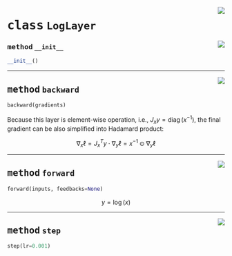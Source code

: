<!-- markdownlint-disable -->

<a href="../mnn/layer.py#L305"><img align="right" style="float:right;" src="https://img.shields.io/badge/-source-cccccc?style=flat-square"></a>

# <kbd>class</kbd> `LogLayer`




<a href="../mnn/layer.py#L5"><img align="right" style="float:right;" src="https://img.shields.io/badge/-source-cccccc?style=flat-square"></a>

### <kbd>method</kbd> `__init__`

```python
__init__()
```








---

<a href="../mnn/layer.py#L315"><img align="right" style="float:right;" src="https://img.shields.io/badge/-source-cccccc?style=flat-square"></a>

## <kbd>method</kbd> `backward`

```python
backward(gradients)
```

Because this layer is element-wise operation, i.e., $J_x y = \operatorname{diag}(x^{-1})$, the final gradient can be also simplified into Hadamard product: 

$$ \nabla_x \ell = J^T_x y \cdot \nabla_y \ell = x^{-1} \odot \nabla_y \ell $$ 

---

<a href="../mnn/layer.py#L306"><img align="right" style="float:right;" src="https://img.shields.io/badge/-source-cccccc?style=flat-square"></a>

## <kbd>method</kbd> `forward`

```python
forward(inputs, feedbacks=None)
```

$$ y = \log(x) $$ 

---

<a href="../mnn/layer.py#L20"><img align="right" style="float:right;" src="https://img.shields.io/badge/-source-cccccc?style=flat-square"></a>

## <kbd>method</kbd> `step`

```python
step(lr=0.001)
```





